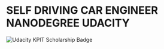 # SELF DRIVING CAR ENGINEER NANODEGREE UDACITY

![Udacity KPIT Scholarship Badge](https://user-images.githubusercontent.com/35863175/57179071-464bca80-6e97-11e9-94f8-3848a8fe2962.jpeg)
